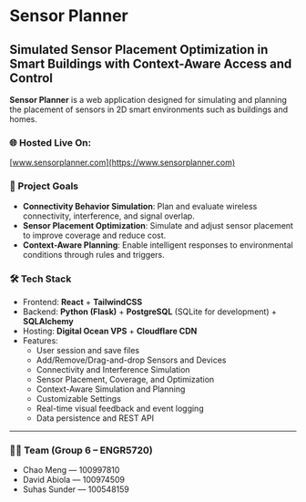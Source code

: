 # Sensor Planner

## Simulated Sensor Placement Optimization in Smart Buildings with Context-Aware Access and Control

**Sensor Planner** is a web application designed for simulating and planning the placement of sensors in 2D smart environments such as buildings and homes.

### 🌐 Hosted Live On:

[www.sensorplanner.com](https://www.sensorplanner.com)

### 🎯 Project Goals

- **Connectivity Behavior Simulation**: Plan and evaluate wireless connectivity, interference, and signal overlap.
- **Sensor Placement Optimization**: Simulate and adjust sensor placement to improve coverage and reduce cost.
- **Context-Aware Planning**: Enable intelligent responses to environmental conditions through rules and triggers.

### 🛠 Tech Stack

- Frontend: **React** + **TailwindCSS**
- Backend: **Python (Flask)** + **PostgreSQL** (SQLite for development) + **SQLAlchemy**
- Hosting: **Digital Ocean VPS** + **Cloudflare CDN**
- Features:
  - User session and save files
  - Add/Remove/Drag-and-drop Sensors and Devices
  - Connectivity and Interference Simulation
  - Sensor Placement, Coverage, and Optimization
  - Context-Aware Simulation and Planning
  - Customizable Settings
  - Real-time visual feedback and event logging
  - Data persistence and REST API



---

### 👨‍💻 Team (Group 6 – ENGR5720)

- Chao Meng — 100997810
- David Abiola — 100974509
- Suhas Sunder — 100548159

